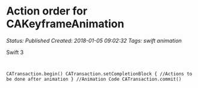 # Action order for CAKeyframeAnimation

_Status: Published_
_Created: 2018-01-05 09:02:32_
_Tags: swift animation_

Swift 3 
<code>

CATransaction.begin()
CATransaction.setCompletionBlock {
    //Actions to be done after animation
}
//Animation Code
CATransaction.commit()
</code>